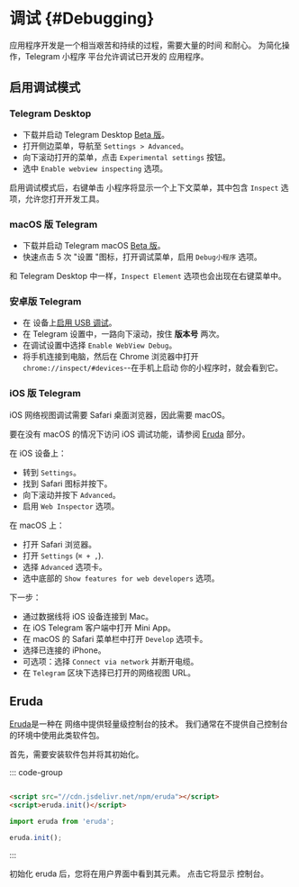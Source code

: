 # 调试 {#Debugging}

应用程序开发是一个相当艰苦和持续的过程，需要大量的时间
和耐心。 为简化操作，Telegram 小程序 平台允许调试已开发的
应用程序。

## 启用调试模式

### Telegram Desktop

- 下载并启动
  Telegram Desktop [Beta 版](https://desktop.telegram.org/changelog#beta-version)。
- 打开侧边菜单，导航至 `Settings > Advanced`。
- 向下滚动打开的菜单，点击 `Experimental settings` 按钮。
- 选中 `Enable webview inspecting` 选项。

启用调试模式后，右键单击 小程序将显示一个上下文菜单，其中包含
`Inspect` 选项，允许您打开开发工具。

### macOS 版 Telegram

- 下载并启动 Telegram macOS [Beta 版](https://telegram.org/dl/macos/beta)。
- 快速点击 5 次 "设置 "图标，打开调试菜单，启用 `Debug小程序`
  选项。

和 Telegram Desktop 中一样，`Inspect Element` 选项也会出现在右键菜单中。

### 安卓版 Telegram

- 在
  设备上[启用 USB 调试](https://developer.chrome.com/docs/devtools/remote-debugging/)。
- 在 Telegram 设置中，一路向下滚动，按住 **版本号** 两次。
- 在调试设置中选择 `Enable WebView Debug`。
- 将手机连接到电脑，然后在 Chrome 浏览器中打开 `chrome://inspect/#devices`--在手机上启动
  你的小程序时，就会看到它。

### iOS 版 Telegram

iOS 网络视图调试需要 Safari 桌面浏览器，因此需要 macOS。

要在没有 macOS 的情况下访问 iOS 调试功能，请参阅 [Eruda](#eruda) 部分。

在 iOS 设备上：

- 转到 `Settings`。
- 找到 Safari 图标并按下。
- 向下滚动并按下 `Advanced`。
- 启用 `Web Inspector` 选项。

在 macOS 上：

- 打开 Safari 浏览器。
- 打开 `Settings` (`⌘ + ,`).
- 选择 `Advanced` 选项卡。
- 选中底部的 `Show features for web developers` 选项。

下一步：

- 通过数据线将 iOS 设备连接到 Mac。
- 在 iOS Telegram 客户端中打开 Mini App。
- 在 macOS 的 Safari 菜单栏中打开 `Develop` 选项卡。
- 选择已连接的 iPhone。
- 可选项：选择 `Connect via network` 并断开电缆。
- 在 `Telegram` 区块下选择已打开的网络视图 URL。

## Eruda

[Eruda](https://www.npmjs.com/package/eruda)是一种在
网络中提供轻量级控制台的技术。  我们通常在不提供自己控制台的环境中使用此类软件包。

首先，需要安装软件包并将其初始化。

::: code-group

```html [script tag]

<script src="//cdn.jsdelivr.net/npm/eruda"></script>
<script>eruda.init()</script>
```

```typescript [npm package]
import eruda from 'eruda';

eruda.init();
```

:::

初始化 eruda 后，您将在用户界面中看到其元素。  点击它将显示
控制台。
